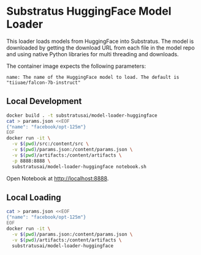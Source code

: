 # Substratus HuggingFace Model Loader

This loader loads models from HuggingFace into Substratus. The model is downloaded
by getting the download URL from each file in the model repo and using native
Python libraries for multi threading and downloads.

The container image expects the following parameters:
```
name: The name of the HuggingFace model to load. The default is "tiiuae/falcon-7b-instruct"
```

## Local Development

```sh
docker build . -t substratusai/model-loader-huggingface
cat > params.json <<EOF
{"name": "facebook/opt-125m"}
EOF
docker run -it \
  -v $(pwd)/src:/content/src \
  -v $(pwd)/params.json:/content/params.json \
  -v $(pwd)/artifacts:/content/artifacts \
  -p 8888:8888 \
  substratusai/model-loader-huggingface notebook.sh
```

Open Notebook at [http://localhost:8888](http://localhost:8888?token=default).

## Local Loading

```sh
cat > params.json <<EOF
{"name": "facebook/opt-125m"}
EOF
docker run -it \
  -v $(pwd)/params.json:/content/params.json \
  -v $(pwd)/artifacts:/content/artifacts \
  substratusai/model-loader-huggingface
```

